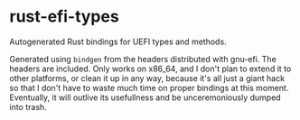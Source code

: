 # rust-efi-types
Autogenerated Rust bindings for UEFI types and methods.

Generated using `bindgen` from the headers distributed with gnu-efi. The headers are included.
Only works on x86_64, and I don't plan to extend it to other platforms, or clean it up in any way,
because it's all just a giant hack so that I don't have to waste much time on proper bindings
at this moment. Eventually, it will outlive its usefullness and be unceremoniously dumped into trash.
